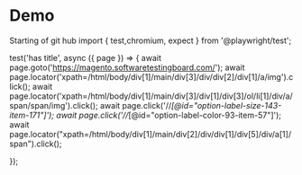 # Demo
Starting of git hub
import { test,chromium, expect } from '@playwright/test';

test('has title', async ({ page }) => {
  await page.goto('https://magento.softwaretestingboard.com/');
  await page.locator('xpath=/html/body/div[1]/main/div[3]/div/div[2]/div[1]/a/img').click();
  await page.locator('xpath=/html/body/div[1]/main/div[3]/div[1]/div[3]/ol/li[1]/div/a/span/span/img').click();
  await page.click('//*[@id="option-label-size-143-item-171"]');
  await page.click('//*[@id="option-label-color-93-item-57"]');
  await page.locator("xpath=/html/body/div[1]/main/div[2]/div/div[1]/div[5]/div/a[1]/span").click();
  
});
